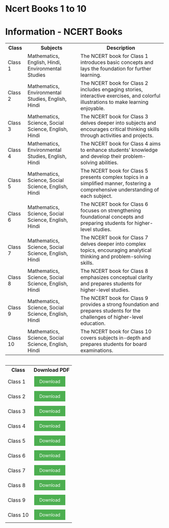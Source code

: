 <!DOCTYPE html>
<html>
<head>
  <title>Ncert Books 1 to 10</title>
</head>
<body>
  <h1>Ncert Books 1 to 10</h1>
</body>
</html>
</body><!DOCTYPE html>
<html>
<head>
  <title> Information - NCERT Books</title>
</head>
<body>
  <h1>Information - NCERT Books</h1>
  <table>
    <tr>
      <th>Class</th>
      <th>Subjects</th>
      <th>Description</th>
    </tr>
    <tr>
      <td>Class 1</td>
      <td>Mathematics, English, Hindi, Environmental Studies</td>
      <td>The NCERT book for Class 1 introduces basic concepts and lays the foundation for further learning.</td>
    </tr>
    <tr>
      <td>Class 2</td>
      <td>Mathematics, Environmental Studies, English, Hindi</td>
      <td>The NCERT book for Class 2 includes engaging stories, interactive exercises, and colorful illustrations to make learning enjoyable.</td>
    </tr>
    <tr>
      <td>Class 3</td>
      <td>Mathematics, Science, Social Science, English, Hindi</td>
      <td>The NCERT book for Class 3 delves deeper into subjects and encourages critical thinking skills through activities and projects.</td>
    </tr>
    <tr>
      <td>Class 4</td>
      <td>Mathematics, Environmental Studies, English, Hindi</td>
      <td>The NCERT book for Class 4 aims to enhance students' knowledge and develop their problem-solving abilities.</td>
    </tr>
    <tr>
      <td>Class 5</td>
      <td>Mathematics, Science, Social Science, English, Hindi</td>
      <td>The NCERT book for Class 5 presents complex topics in a simplified manner, fostering a comprehensive understanding of each subject.</td>
    </tr>
    <tr>
      <td>Class 6</td>
      <td>Mathematics, Science, Social Science, English, Hindi</td>
      <td>The NCERT book for Class 6 focuses on strengthening foundational concepts and preparing students for higher-level studies.</td>
    </tr>
    <tr>
      <td>Class 7</td>
      <td>Mathematics, Science, Social Science, English, Hindi</td>
      <td>The NCERT book for Class 7 delves deeper into complex topics, encouraging analytical thinking and problem-solving skills.</td>
    </tr>
    <tr>
      <td>Class 8</td>
      <td>Mathematics, Science, Social Science, English, Hindi</td>
      <td>The NCERT book for Class 8 emphasizes conceptual clarity and prepares students for higher-level studies.</td>
    </tr>
    <tr>
      <td>Class 9</td>
      <td>Mathematics, Science, Social Science, English, Hindi</td>
      <td>The NCERT book for Class 9 provides a strong foundation and prepares students for the challenges of higher-level education.</td>
    </tr>
    <tr>
      <td>Class 10</td>
      <td>Mathematics, Science, Social Science, English, Hindi</td>
      <td>The NCERT book for Class 10 covers subjects in-depth and prepares students for board examinations.</td>
    </tr>
  </table>
</body>
</html>
</html>
<!DOCTYPE html>
<html>
<head>
  <title>Ncert Books</title>
</head>
<body>
  <table>
    <tr>
<!DOCTYPE html>
<html>
<head>
  <title>Ncert Books</title>
  <style>
    table {
      border-collapse: collapse;
    }
    
    table, th, td {
      border: 1px solid black;
      padding: 8px;
    }
    
    .download-btn {
      background-color: #4CAF50;
      border: none;
      color: white;
      padding: 8px 16px;
      text-align: center;
      text-decoration: none;
      display: inline-block;
      font-size: 14px;
      margin: 4px 2px;
      cursor: pointer;
    }
  </style>
</head>
<body>
  <table>
    <tr>
      <th>Class</th>
      <th>Download PDF</th>
    </tr>
    <tr>
      <td>Class 1</td>
      <td><a href="https://ncert.nic.in/textbook.php" class="download-btn">Download</a></td>
    </tr>
    <tr>
      <td>Class 2</td>
      <td><a href="https://ncert.nic.in/textbook.php" class="download-btn">Download</a></td>
    </tr>
    <tr>
      <td>Class 3</td>
      <td><a href="https://ncert.nic.in/textbook.php" class="download-btn">Download</a></td>
    </tr>
    <tr>
      <td>Class 4</td>
      <td><a href="https://ncert.nic.in/textbook.php" class="download-btn">Download</a></td>
    </tr>
    <tr>
      <td>Class 5</td>
      <td><a href="https://ncert.nic.in/textbook.php" class="download-btn">Download</a></td>
    </tr>
    <tr>
      <td>Class 6</td>
      <td><a href="https://ncert.nic.in/textbook.php" class="download-btn">Download</a></td>
    </tr>
    <tr>
      <td>Class 7</td>
      <td><a href="https://ncert.nic.in/textbook.php" class="download-btn">Download</a></td>
    </tr>
    <tr>
      <td>Class 8</td>
      <td><a href="https://ncert.nic.in/textbook.php" class="download-btn">Download</a></td>
    </tr>
    <tr>
      <td>Class 9</td>
      <td><a href="https://ncert.nic.in/textbook.php" class="download-btn">Download</a></td>
    </tr>
    <tr>
      <td>Class 10</td>
      <td><a href="https://ncert.nic.in/textbook.php" class="download-btn">Download</a></td>
    </tr>



  <style>
 <a href="https://ncert.nic.in/textbook.php" class="next-button">Next</a>
</body>
</html>
<h3> this site uder copyright 
its made by mithilesh kumawat antroli sanga </h3>
    <title>YouTube Button</title>
</head>
    <a href="https://youtube.com/@CRICKET_WORLD_69">
        <button>Go to YouTube</button>
    </a>
</body>
</html>
